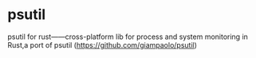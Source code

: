 # psutil
psutil for rust——cross-platform lib for process and system monitoring in Rust,a port of psutil (https://github.com/giampaolo/psutil)

